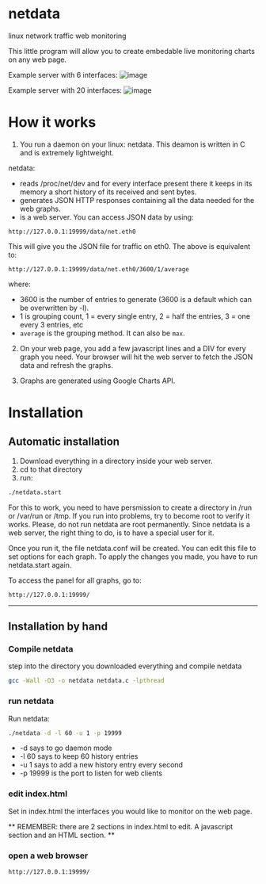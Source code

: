 netdata
=======

linux network traffic web monitoring

This little program will allow you to create embedable live monitoring charts on any web page.

Example server with 6 interfaces:
![image](https://f.cloud.github.com/assets/2662304/664777/3dad6c32-d78d-11e2-9ecf-b921afebfb0b.png)

Example server with 20 interfaces:
![image](https://f.cloud.github.com/assets/2662304/689979/807dfb4e-dac6-11e2-8546-6d83fdb05866.png)


# How it works

1. You run a daemon on your linux: netdata.
 This deamon is written in C and is extremely lightweight.
 
 netdata:

  - reads /proc/net/dev and for every interface present there it keeps in its memory a short history of its received and sent bytes.
  - generates JSON HTTP responses containing all the data needed for the web graphs.
  - is a web server. You can access JSON data by using:
 
 ```
 http://127.0.0.1:19999/data/net.eth0
 ```
 
 This will give you the JSON file for traffic on eth0.
 The above is equivalent to:
 
 ```
 http://127.0.0.1:19999/data/net.eth0/3600/1/average
 ```
 
 where:

  - 3600 is the number of entries to generate (3600 is a default which can be overwritten by -l).
  - 1 is grouping count, 1 = every single entry, 2 = half the entries, 3 = one every 3 entries, etc
  - `average` is the grouping method. It can also be `max`.


2. On your web page, you add a few javascript lines and a DIV for every graph you need.
 Your browser will hit the web server to fetch the JSON data and refresh the graphs.

3. Graphs are generated using Google Charts API.



# Installation

## Automatic installation

1. Download everything in a directory inside your web server.
2. cd to that directory
3. run:

```sh
./netdata.start
```

For this to work, you need to have persmission to create a directory in /run or /var/run or /tmp.
If you run into problems, try to become root to verify it works. Please, do not run netdata are root permanently.
Since netdata is a web server, the right thing to do, is to have a special user for it.

Once you run it, the file netdata.conf will be created. You can edit this file to set options for each graph.
To apply the changes you made, you have to run netdata.start again.

To access the panel for all graphs, go to:

 ```
 http://127.0.0.1:19999/
 ```



---

## Installation by hand

### Compile netdata
step into the directory you downloaded everything and compile netdata

```sh
gcc -Wall -O3 -o netdata netdata.c -lpthread
```

### run netdata
Run netdata:

```sh
./netdata -d -l 60 -u 1 -p 19999
```
 - -d says to go daemon mode
 - -l 60 says to keep 60 history entries
 - -u 1 says to add a new history entry every second
 - -p 19999 is the port to listen for web clients

### edit index.html
Set in index.html the interfaces you would like to monitor on the web page.

** REMEMBER: there are 2 sections in index.html to edit. A javascript section and an HTML section. **

### open a web browser

 ```
 http://127.0.0.1:19999/
 ```


